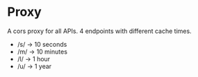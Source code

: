 # Proxy

A cors proxy for all APIs. 4 endpoints with different cache times.
- /s/ -> 10 seconds
- /m/ -> 10 minutes
- /l/ -> 1 hour
- /u/ -> 1 year
